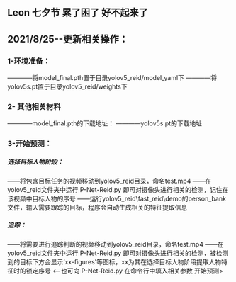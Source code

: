 ## Leon  七夕节  累了困了  好不起来了


## 2021/8/25--更新相关操作：
### 1-环境准备：
————将model_final.pth置于目录yolov5_reid/model_yaml下
————将yolov5s.pt置于目录yolov5_reid/weights下
### 2- 其他相关材料
————model_final.pth的下载地址：
————yolov5s.pt的下载地址

### 3-开始预测：
##### 选择目标人物阶段：
——将包含目标任务的视频移动到yolov5_reid目录，命名test.mp4
——在yolov5_reid文件夹中运行 P-Net-Reid.py 即可对摄像头进行相关的检测，记住在该视频中目标人物的序号
——运行yolov5_reid\fast_reid\demo的person_bank文件，输入需要跟踪的目标，程序会自动生成相关的特征提取信息
##### 追踪：
——将需要进行追踪判断的视频移动到yolov5_reid目录，命名test.mp4
——在yolov5_reid文件夹中运行 P-Net-Reid.py 即可对摄像头进行相关的检测，被检测到的目标下方会显示‘xx-figures'等图标，xx为其在选择目标人物阶段提取人物特征时的锁定序号
<——也可向 P-Net-Reid.py 在命令行中填入相关参数   开始预测>

